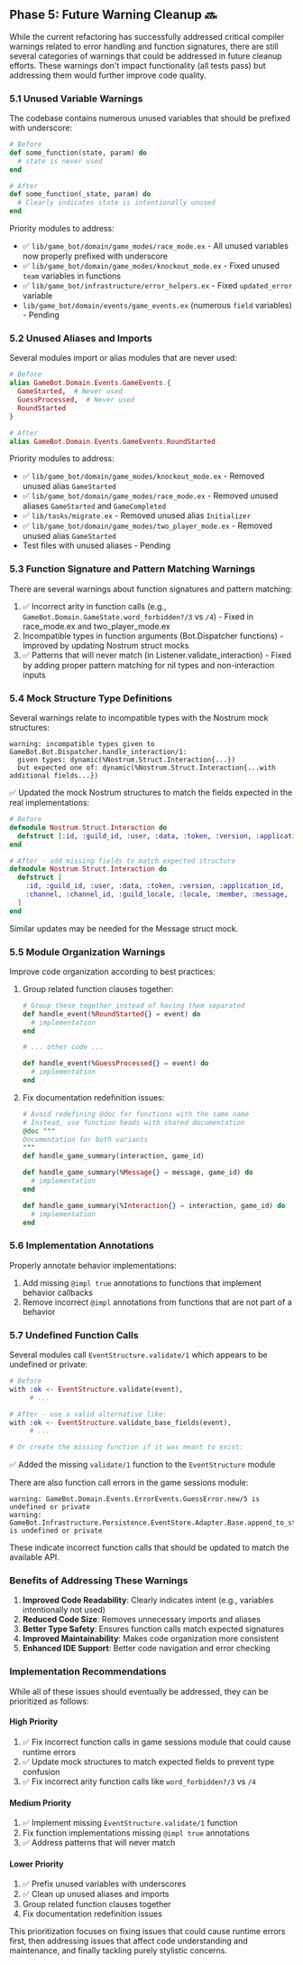 ## Phase 5: Future Warning Cleanup 🔜

While the current refactoring has successfully addressed critical compiler warnings related to error handling and function signatures, there are still several categories of warnings that could be addressed in future cleanup efforts. These warnings don't impact functionality (all tests pass) but addressing them would further improve code quality.

### 5.1 Unused Variable Warnings

The codebase contains numerous unused variables that should be prefixed with underscore:

```elixir
# Before
def some_function(state, param) do
  # state is never used
end

# After
def some_function(_state, param) do
  # Clearly indicates state is intentionally unused
end
```

Priority modules to address:
- ✅ `lib/game_bot/domain/game_modes/race_mode.ex` - All unused variables now properly prefixed with underscore
- ✅ `lib/game_bot/domain/game_modes/knockout_mode.ex` - Fixed unused `team` variables in functions
- ✅ `lib/game_bot/infrastructure/error_helpers.ex` - Fixed `updated_error` variable
- `lib/game_bot/domain/events/game_events.ex` (numerous `field` variables) - Pending

### 5.2 Unused Aliases and Imports

Several modules import or alias modules that are never used:

```elixir
# Before
alias GameBot.Domain.Events.GameEvents.{
  GameStarted,  # Never used
  GuessProcessed,  # Never used
  RoundStarted
}

# After
alias GameBot.Domain.Events.GameEvents.RoundStarted
```

Priority modules to address:
- ✅ `lib/game_bot/domain/game_modes/knockout_mode.ex` - Removed unused alias `GameStarted`
- ✅ `lib/game_bot/domain/game_modes/race_mode.ex` - Removed unused aliases `GameStarted` and `GameCompleted`
- ✅ `lib/tasks/migrate.ex` - Removed unused alias `Initializer`
- ✅ `lib/game_bot/domain/game_modes/two_player_mode.ex` - Removed unused alias `GameStarted`
- Test files with unused aliases - Pending

### 5.3 Function Signature and Pattern Matching Warnings

There are several warnings about function signatures and pattern matching:

1. ✅ Incorrect arity in function calls (e.g., `GameBot.Domain.GameState.word_forbidden?/3` vs `/4`) - Fixed in race_mode.ex and two_player_mode.ex
2. Incompatible types in function arguments (Bot.Dispatcher functions) - Improved by updating Nostrum struct mocks
3. ✅ Patterns that will never match (in Listener.validate_interaction) - Fixed by adding proper pattern matching for nil types and non-interaction inputs

### 5.4 Mock Structure Type Definitions

Several warnings relate to incompatible types with the Nostrum mock structures:

```
warning: incompatible types given to GameBot.Bot.Dispatcher.handle_interaction/1:
  given types: dynamic(%Nostrum.Struct.Interaction{...})
  but expected one of: dynamic(%Nostrum.Struct.Interaction{...with additional fields...})
```

✅ Updated the mock Nostrum structures to match the fields expected in the real implementations:

```elixir
# Before
defmodule Nostrum.Struct.Interaction do
  defstruct [:id, :guild_id, :user, :data, :token, :version, :application_id]
end

# After - add missing fields to match expected structure
defmodule Nostrum.Struct.Interaction do
  defstruct [
    :id, :guild_id, :user, :data, :token, :version, :application_id,
    :channel, :channel_id, :guild_locale, :locale, :member, :message, :type
  ]
end
```

Similar updates may be needed for the Message struct mock.

### 5.5 Module Organization Warnings

Improve code organization according to best practices:

1. Group related function clauses together:
   ```elixir
   # Group these together instead of having them separated
   def handle_event(%RoundStarted{} = event) do
     # implementation
   end
   
   # ... other code ...
   
   def handle_event(%GuessProcessed{} = event) do
     # implementation
   end
   ```

2. Fix documentation redefinition issues:
   ```elixir
   # Avoid redefining @doc for functions with the same name
   # Instead, use function heads with shared documentation
   @doc """
   Documentation for both variants
   """
   def handle_game_summary(interaction, game_id)
   
   def handle_game_summary(%Message{} = message, game_id) do
     # implementation
   end
   
   def handle_game_summary(%Interaction{} = interaction, game_id) do
     # implementation
   end
   ```

### 5.6 Implementation Annotations

Properly annotate behavior implementations:

1. Add missing `@impl true` annotations to functions that implement behavior callbacks
2. Remove incorrect `@impl` annotations from functions that are not part of a behavior

### 5.7 Undefined Function Calls

Several modules call `EventStructure.validate/1` which appears to be undefined or private:

```elixir
# Before
with :ok <- EventStructure.validate(event),
     # ...

# After - use a valid alternative like:
with :ok <- EventStructure.validate_base_fields(event),
     # ...

# Or create the missing function if it was meant to exist:
```

✅ Added the missing `validate/1` function to the `EventStructure` module

There are also function call errors in the game sessions module:

```
warning: GameBot.Domain.Events.ErrorEvents.GuessError.new/5 is undefined or private
warning: GameBot.Infrastructure.Persistence.EventStore.Adapter.Base.append_to_stream/3 is undefined or private
```

These indicate incorrect function calls that should be updated to match the available API.

### Benefits of Addressing These Warnings

1. **Improved Code Readability**: Clearly indicates intent (e.g., variables intentionally not used)
2. **Reduced Code Size**: Removes unnecessary imports and aliases
3. **Better Type Safety**: Ensures function calls match expected signatures
4. **Improved Maintainability**: Makes code organization more consistent
5. **Enhanced IDE Support**: Better code navigation and error checking 

### Implementation Recommendations

While all of these issues should eventually be addressed, they can be prioritized as follows:

#### High Priority
1. ✅ Fix incorrect function calls in game sessions module that could cause runtime errors
2. ✅ Update mock structures to match expected fields to prevent type confusion
3. ✅ Fix incorrect arity function calls like `word_forbidden?/3` vs `/4`

#### Medium Priority
1. ✅ Implement missing `EventStructure.validate/1` function
2. Fix function implementations missing `@impl true` annotations
3. ✅ Address patterns that will never match

#### Lower Priority
1. ✅ Prefix unused variables with underscores
2. ✅ Clean up unused aliases and imports
3. Group related function clauses together
4. Fix documentation redefinition issues

This prioritization focuses on fixing issues that could cause runtime errors first, then addressing issues that affect code understanding and maintenance, and finally tackling purely stylistic concerns. 